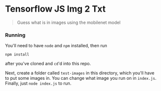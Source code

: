 # Tensorflow JS Img 2 Txt

> Guess what is in images using the mobilenet model

### Running

You'll need to have `node` and `npm` installed, then run

```
npm install
```

after you've cloned and `cd`'d into this repo.

Next, create a folder called `test-images` in this directory, which you'll have to put some images in. You can change what image you run on in `index.js`. Finally, just `node index.js` to run.
